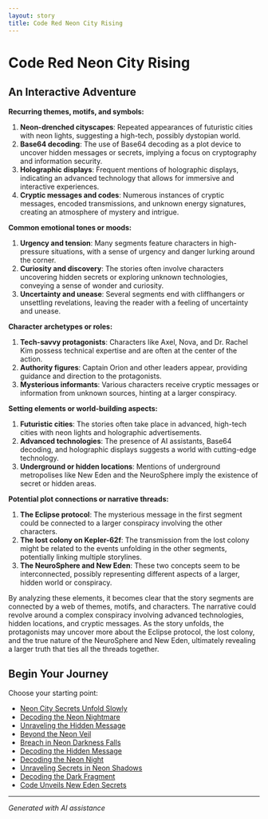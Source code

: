 ```yaml
---
layout: story
title: Code Red Neon City Rising
---
```


# Code Red Neon City Rising

## An Interactive Adventure

**Recurring themes, motifs, and symbols:**

1. **Neon-drenched cityscapes**: Repeated appearances of futuristic cities with neon lights, suggesting a high-tech, possibly dystopian world.
2. **Base64 decoding**: The use of Base64 decoding as a plot device to uncover hidden messages or secrets, implying a focus on cryptography and information security.
3. **Holographic displays**: Frequent mentions of holographic displays, indicating an advanced technology that allows for immersive and interactive experiences.
4. **Cryptic messages and codes**: Numerous instances of cryptic messages, encoded transmissions, and unknown energy signatures, creating an atmosphere of mystery and intrigue.

**Common emotional tones or moods:**

1. **Urgency and tension**: Many segments feature characters in high-pressure situations, with a sense of urgency and danger lurking around the corner.
2. **Curiosity and discovery**: The stories often involve characters uncovering hidden secrets or exploring unknown technologies, conveying a sense of wonder and curiosity.
3. **Uncertainty and unease**: Several segments end with cliffhangers or unsettling revelations, leaving the reader with a feeling of uncertainty and unease.

**Character archetypes or roles:**

1. **Tech-savvy protagonists**: Characters like Axel, Nova, and Dr. Rachel Kim possess technical expertise and are often at the center of the action.
2. **Authority figures**: Captain Orion and other leaders appear, providing guidance and direction to the protagonists.
3. **Mysterious informants**: Various characters receive cryptic messages or information from unknown sources, hinting at a larger conspiracy.

**Setting elements or world-building aspects:**

1. **Futuristic cities**: The stories often take place in advanced, high-tech cities with neon lights and holographic advertisements.
2. **Advanced technologies**: The presence of AI assistants, Base64 decoding, and holographic displays suggests a world with cutting-edge technology.
3. **Underground or hidden locations**: Mentions of underground metropolises like New Eden and the NeuroSphere imply the existence of secret or hidden areas.

**Potential plot connections or narrative threads:**

1. **The Eclipse protocol**: The mysterious message in the first segment could be connected to a larger conspiracy involving the other characters.
2. **The lost colony on Kepler-62f**: The transmission from the lost colony might be related to the events unfolding in the other segments, potentially linking multiple storylines.
3. **The NeuroSphere and New Eden**: These two concepts seem to be interconnected, possibly representing different aspects of a larger, hidden world or conspiracy.

By analyzing these elements, it becomes clear that the story segments are connected by a web of themes, motifs, and characters. The narrative could revolve around a complex conspiracy involving advanced technologies, hidden locations, and cryptic messages. As the story unfolds, the protagonists may uncover more about the Eclipse protocol, the lost colony, and the true nature of the NeuroSphere and New Eden, ultimately revealing a larger truth that ties all the threads together.

## Begin Your Journey

Choose your starting point:

* [Neon City Secrets Unfold Slowly](/stories/image_1)
* [Decoding the Neon Nightmare](/stories/image_10)
* [Unraveling the Hidden Message](/stories/image_11)
* [Beyond the Neon Veil](/stories/image_12.JPG)
* [Breach in Neon Darkness Falls](/stories/image_2.JPG)
* [Decoding the Hidden Message](/stories/image_3.JPG)
* [Decoding the Neon Night](/stories/image_4.JPG)
* [Unraveling Secrets in Neon Shadows](/stories/image_6)
* [Decoding the Dark Fragment](/stories/image_8.JPG)
* [Code Unveils New Eden Secrets](/stories/image_9)

---
*Generated with AI assistance*
